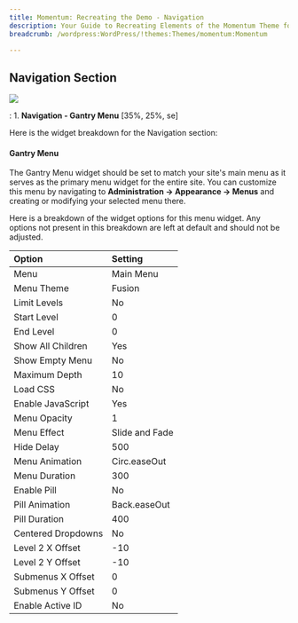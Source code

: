 ```yaml
---
title: Momentum: Recreating the Demo - Navigation
description: Your Guide to Recreating Elements of the Momentum Theme for WordPress
breadcrumb: /wordpress:WordPress/!themes:Themes/momentum:Momentum

---
```


Navigation Section
-----

![][demo]

:   1. **Navigation - Gantry Menu** [35%, 25%, se]

Here is the widget breakdown for the Navigation section:

#### Gantry Menu

The Gantry Menu widget should be set to match your site's main menu as it serves as the primary menu widget for the entire site. You can customize this menu by navigating to **Administration -> Appearance -> Menus** and creating or modifying your selected menu there.

Here is a breakdown of the widget options for this menu widget. Any options not present in this breakdown are left at default and should not be adjusted.

| Option             | Setting        |
| :----------------  | :--------      |
| Menu               | Main Menu      |
| Menu Theme         | Fusion         |
| Limit Levels       | No             |
| Start Level        | 0              |
| End Level          | 0              |
| Show All Children  | Yes            |
| Show Empty Menu    | No             |
| Maximum Depth      | 10             |
| Load CSS           | No             |
| Enable JavaScript  | Yes            |
| Menu Opacity       | 1              |
| Menu Effect        | Slide and Fade |
| Hide Delay         | 500            |
| Menu Animation     | Circ.easeOut   |
| Menu Duration      | 300            |
| Enable Pill        | No             |
| Pill Animation     | Back.easeOut   |
| Pill Duration      | 400            |
| Centered Dropdowns | No             |
| Level 2 X Offset   | -10            |
| Level 2 Y Offset   | -10            |
| Submenus X Offset  | 0              |
| Submenus Y Offset  | 0              |
| Enable Active ID   | No             |

[demo]: assets/demo_1.jpeg
[menu]: ../../start/menus.md
[faq]: faq.md

